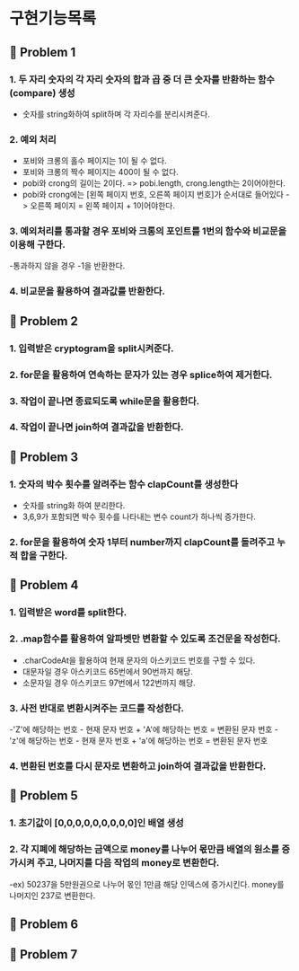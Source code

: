 # 구현기능목록

## 🚀 Problem 1

### 1. 두 자리 숫자의 각 자리 숫자의 합과 곱 중 더 큰 숫자를 반환하는 함수(compare) 생성

- 숫자를 string화하여 split하며 각 자리수를 분리시켜준다.

### 2. 예외 처리

- 포비와 크롱의 홀수 페이지는 1이 될 수 없다.
- 포비와 크롱의 짝수 페이지는 400이 될 수 없다.
- pobi와 crong의 길이는 2이다. => pobi.length, crong.length는 2이어야한다.
- pobi와 crong에는 [왼쪽 페이지 번호, 오른쪽 페이지 번호]가 순서대로 들어있다 -> 오른쪽 페이지 = 왼쪽 페이지 + 1이어야한다.

### 3. 예외처리를 통과할 경우 포비와 크롱의 포인트를 1번의 함수와 비교문을 이용해 구한다.

-통과하지 않을 경우 -1을 반환한다.

### 4. 비교문을 활용하여 결과값를 반환한다.

## 🚀 Problem 2

### 1. 입력받은 cryptogram을 split시켜준다.

### 2. for문을 활용하여 연속하는 문자가 있는 경우 splice하여 제거한다.

### 3. 작업이 끝나면 종료되도록 while문을 활용한다.

### 4. 작업이 끝나면 join하여 결과값을 반환한다.

## 🚀 Problem 3

### 1. 숫자의 박수 횟수를 알려주는 함수 clapCount를 생성한다

- 숫자를 string화 하여 분리한다.
- 3,6,9가 포함되면 박수 횟수를 나타내는 변수 count가 하나씩 증가한다.

### 2. for문을 활용하여 숫자 1부터 number까지 clapCount를 돌려주고 누적 합을 구한다.

## 🚀 Problem 4

### 1. 입력받은 word를 split한다.

### 2. .map함수를 활용하여 알파벳만 변환할 수 있도록 조건문을 작성한다.

- .charCodeAt을 활용하여 현재 문자의 아스키코드 번호를 구할 수 있다.
- 대문자일 경우 아스키코드 65번에서 90번까지 해당.
- 소문자일 경우 아스키코드 97번에서 122번까지 해당.

### 3. 사전 반대로 변환시켜주는 코드를 작성한다.

-'Z'에 해당하는 번호 - 현재 문자 번호 + 'A'에 해당하는 번호 = 변환된 문자 번호
-'z'에 해당하는 번호 - 현재 문자 번호 + 'a'에 해당하는 번호 = 변환된 문자 번호

### 4. 변환된 번호를 다시 문자로 변환하고 join하여 결과값을 반환한다.

## 🚀 Problem 5

### 1. 초기값이 [0,0,0,0,0,0,0,0,0]인 배열 생성

### 2. 각 지폐에 해당하는 금액으로 money를 나누어 몫만큼 배열의 원소를 증가시켜 주고, 나머지를 다음 작업의 money로 변환한다.

-ex) 50237을 5만원권으로 나누어 몫인 1만큼 해당 인덱스에 증가시킨다. money를 나머지인 237로 변환한다.

## 🚀 Problem 6

## 🚀 Problem 7
